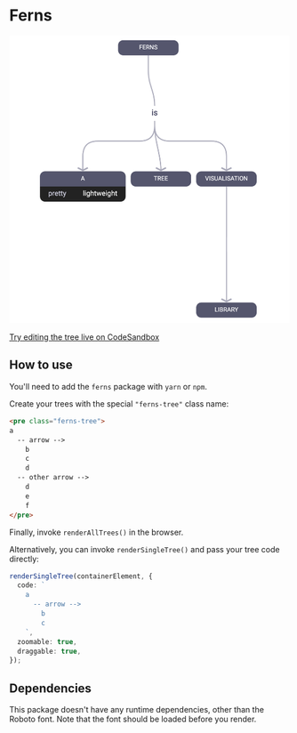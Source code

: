# Ferns

[![Screenshot](./screenshot.png)](https://codesandbox.io/s/competent-resonance-hoeeu?file=/index.html)

[Try editing the tree live on CodeSandbox](https://codesandbox.io/s/competent-resonance-hoeeu?file=/index.html)

## How to use

You'll need to add the `ferns` package with `yarn` or `npm`.

Create your trees with the special `"ferns-tree"` class name:

```html
<pre class="ferns-tree">
a
  -- arrow -->
    b
    c
    d
  -- other arrow -->
    d
    e
    f
</pre>
```

Finally, invoke `renderAllTrees()` in the browser.

Alternatively, you can invoke `renderSingleTree()` and pass your tree code directly:

```typescript
renderSingleTree(containerElement, {
  code: `
    a
      -- arrow -->
        b
        c
    `,
  zoomable: true,
  draggable: true,
});
```

## Dependencies

This package doesn't have any runtime dependencies, other than the Roboto font. Note that the font should be loaded before you render.
